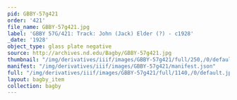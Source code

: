 ```yaml
---
pid: GBBY-57g421
order: '421'
file_name: GBBY-57g421.jpg
label: 'GBBY 57G/421: Track: John (Jack) Elder (?) - c1928'
_date: '1928'
object_type: glass plate negative
source: http://archives.nd.edu/Bagby/GBBY-57g421.jpg
thumbnail: "/img/derivatives/iiif/images/GBBY-57g421/full/250,/0/default.jpg"
manifest: "/img/derivatives/iiif/images/GBBY-57g421/manifest.json"
full: "/img/derivatives/iiif/images/GBBY-57g421/full/1140,/0/default.jpg"
layout: bagby_item
collection: bagby
---
```

